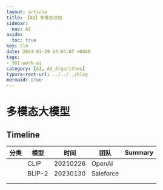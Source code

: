 ```yaml
---
layout: article
title: 【AI】多模态总结
sidebar:
  nav: AI
aside:
  toc: true
key: llm
date: 2024-01-29 14:04:07 +0800
tags:
- 301-work-ai
category: [AI, AI_Algorithms]
typora-root-url: ../../../blog
mermaid: true
---
```


# 多模态大模型

## Timeline



| 分类 | 模型   | 时间     | 团队      | Summary |
| ---- | ------ | -------- | --------- | ------- |
|      | CLIP   | 20210226 | OpenAI    |         |
|      | BLIP-2 | 20230130 | Saleforce |         |
|      |        |          |           |         |
|      |        |          |           |         |

